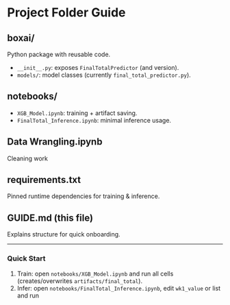 # Project Folder Guide

## boxai/
Python package with reusable code.
- `__init__.py`: exposes `FinalTotalPredictor` (and version).
- `models/`: model classes (currently `final_total_predictor.py`).

## notebooks/
- `XGB_Model.ipynb`: training + artifact saving.
- `FinalTotal_Inference.ipynb`: minimal inference usage.

## Data Wrangling.ipynb
Cleaning work 

## requirements.txt
Pinned runtime dependencies for training & inference.

## GUIDE.md (this file)
Explains structure for quick onboarding.

---
### Quick Start
1. Train: open `notebooks/XGB_Model.ipynb` and run all cells (creates/overwrites `artifacts/final_total`).
2. Infer: open `notebooks/FinalTotal_Inference.ipynb`, edit `wk1_value` or list and run

